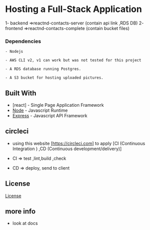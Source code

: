 # Hosting a Full-Stack Application
1- backend =>reactnd-contacts-server   (contain api link ,RDS DB)
2- frontend =>reactnd-contacts-complete (contain bucket files)


### Dependencies

```
- Nodejs

- AWS CLI v2, v1 can work but was not tested for this project

- A RDS database running Postgres.

- A S3 bucket for hosting uploaded pictures.

```

## Built With

- [react] - Single Page Application Framework
- [Node](https://nodejs.org) - Javascript Runtime
- [Express](https://expressjs.com/) - Javascript API Framework


## circleci
- using this website [https://circleci.com] to apply [CI (Continuous Integration ) ,CD (Continuous development/delivery)]

- CI  => test ,lint,build ,check
- CD  => deploy, send to client


## License

[License](LICENSE.txt)

## more info
- look at docs
